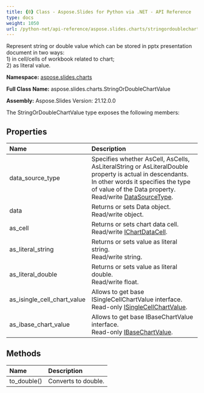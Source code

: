 ```yaml
---
title: {0} Class - Aspose.Slides for Python via .NET - API Reference
type: docs
weight: 1050
url: /python-net/api-reference/aspose.slides.charts/stringordoublechartvalue/
---
```


Represent string or double value which can be stored in pptx presentation document in two ways:<br/>            1) in cell/cells of workbook related to chart;<br/>            2) as literal value.

**Namespace:** [aspose.slides.charts](/python-net/api-reference/aspose.slides.charts/)

**Full Class Name:** aspose.slides.charts.StringOrDoubleChartValue

**Assembly:**  Aspose.Slides Version: 21.12.0.0

The StringOrDoubleChartValue type exposes the following members:
## **Properties**
|**Name**|**Description**|
| :- | :- |
|data_source_type|Specifies whether AsCell, AsCells, AsLiteralString or AsLiteralDouble <br/>            property is actual in descendants. In other words it specifies the type <br/>            of value of the Data property.<br/>            Read/write [DataSourceType](/python-net/api-reference/aspose.slides.charts/datasourcetype/).|
|data|Returns or sets Data object.<br/>            Read/write object.|
|as_cell|Returns or sets chart data cell.<br/>            Read/write [IChartDataCell](/python-net/api-reference/aspose.slides.charts/ichartdatacell/).|
|as_literal_string|Returns or sets value as literal string.<br/>            Read/write string.|
|as_literal_double|Returns or sets value as literal double.<br/>            Read/write float.|
|as_isingle_cell_chart_value|Allows to get base ISingleCellChartValue interface.<br/>            Read-only [ISingleCellChartValue](/python-net/api-reference/aspose.slides.charts/isinglecellchartvalue/).|
|as_ibase_chart_value|Allows to get base IBaseChartValue interface.<br/>            Read-only [IBaseChartValue](/python-net/api-reference/aspose.slides.charts/ibasechartvalue/).|
## **Methods**
|**Name**|**Description**|
| :- | :- |
|to_double()|Converts to double.|
